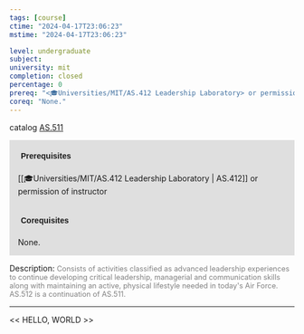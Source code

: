 ```yaml
---
tags: [course]
ctime: "2024-04-17T23:06:23"
mstime: "2024-04-17T23:06:23"

level: undergraduate
subject: 
university: mit
completion: closed
percentage: 0
prereq: "<🎓Universities/MIT/AS.412 Leadership Laboratory> or permission of instructor"
coreq: "None."
---
```


catalog [AS.511](http://student.mit.edu/catalog/mASa.html#AS.511)

<span style="display: block; padding: 15px; background-color: rgb(100, 100, 100, 0.2);"><font id="m_prereq16_0" style="display: block; font-family: Arial, sans-serif; font-weight: bold; padding: 5px">Prerequisites</font><br><span id="prereq16_0">[[🎓Universities/MIT/AS.412 Leadership Laboratory | AS.412]] or permission of instructor</span></span>
<span style="display: block; padding: 15px; background-color: rgb(100, 100, 100, 0.2);"><font id="m_coreq16_0" style="display: block; font-family: Arial, sans-serif; font-weight: bold; padding: 5px">Corequisites</font><br><span id="coreq16_0">None.</span></span>

<font style="">Description:</font>
<font style="color: grey; font-size: 0.8rem;">Consists of activities classified as advanced leadership experiences to continue developing critical leadership, managerial and communication skills along with maintaining an active, physical lifestyle needed in today's Air Force. AS.512 is a continuation of AS.511.</font>



---

<< HELLO, WORLD >>
